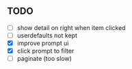 ## TODO
- [ ] show detail on right when item clicked
- [ ] userdefaults not kept
- [x] improve prompt ui
- [x] click prompt to filter
- [ ] paginate (too slow)